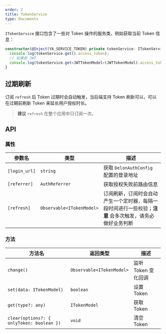 ```yaml
---
order: 2
title: TokenService
type: Documents
---
```


`ITokenService` 接口包含了一些对 Token 操作的服务类，例如获取当前 Token 信息：

```ts
constructor(@Inject(YA_SERVICE_TOKEN) private tokenService: ITokenService) {
  console.log(tokenService.get().access_token);
  // 如果是 JWT
  console.log(tokenService.get<JWTTokenModel>(JWTTokenModel).access_token);
}
```

## 过期刷新

订阅 `refresh` 后 Token 过期时会自动触发，当后端支持 Token 刷新可以，可以在过期前刷新 Token 来延长用户授权时长。

> **建议** `refresh` 在整个应用中只订阅一次。

## API

### 属性

| 参数名 | 类型 | 描述 |
|-----|----|----|
| `[login_url]` | `string` | 获取 `DelonAuthConfig` 配置的登录地址 |
| `[referrer]` | `AuthReferrer` | 获取授权失败前路由信息 |
| `[refresh]` | `Observable<ITokenModel>` | 订阅刷新，订阅时会自动产生一个定时器，每隔一段时间进行一些校验；**注意** 会多次触发，请务必做好业务判断 |

### 方法

| 方法名 | 返回类型 | 描述 |
|-----|------|----|
| `change()` | `Observable<ITokenModel>` | 监听 Token 变化回调 |
| `set(data: ITokenModel)` | `boolean` | 设置 Token |
| `get(type?: any)` | `ITokenModel` | 获取 Token |
| `clear(options?: { onlyToken: boolean })` | `void` | 清空 Token |
